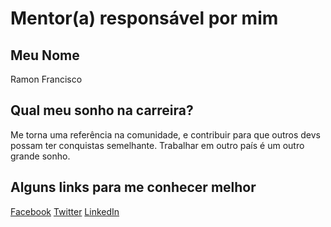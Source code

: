 # Mentor(a) responsável por mim

## Meu Nome

Ramon Francisco

## Qual meu sonho na carreira?

Me torna uma referência na comunidade, e contribuir para que outros devs possam ter conquistas semelhante. Trabalhar em outro país é um outro grande sonho. 

## Alguns links para me conhecer melhor

[Facebook](https://www.facebook.com/ramon.francisco.901)
[Twitter](https://twitter.com/FrontEndRamon)
[LinkedIn](https://www.linkedin.com/in/ramon-f-354340125?trk=nav_responsive_tab_profile_pic)
